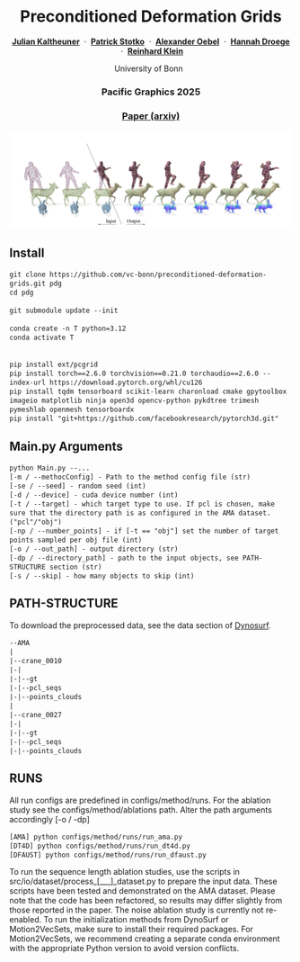 <h1 align="center" id="heading">Preconditioned Deformation Grids</h1>

<p align="center">
    <p align="center">
		<b><a href="https://cg.cs.uni-bonn.de/person/m-sc-julian-kaltheuner">Julian Kaltheuner</a></b>
        &nbsp;·&nbsp;
		<b><a href="https://cg.cs.uni-bonn.de/person/dr-patrick-stotko">Patrick Stotko</a></b>
        &nbsp;·&nbsp;
		<b><a href="https://cg.cs.uni-bonn.de/person/dipl-inform-alexander-oebel">Alexander Oebel</a></b>
        &nbsp;·&nbsp;
		<b><a href="https://cg.cs.uni-bonn.de/person/dr-hannah-droege">Hannah Droege</a></b>
        &nbsp;·&nbsp;
        <b><a href="https://cg.cs.uni-bonn.de/person/prof-dr-reinhard-klein">Reinhard Klein</a></b>
    </p>
    <p align="center">
       University of Bonn &nbsp
    </p>
    <h3 align="center">Pacific Graphics 2025</h3>
    <h3 align="center">
        <a href="https://arxiv.org/abs/2509.18097">Paper (arxiv)</a>
		</h3>
    <div align="center"></div>
</p>

![](assets/teaser.jpg)

## Install
```
git clone https://github.com/vc-bonn/preconditioned-deformation-grids.git pdg
cd pdg

git submodule update --init

conda create -n T python=3.12
conda activate T


pip install ext/pcgrid
pip install torch==2.6.0 torchvision==0.21.0 torchaudio==2.6.0 --index-url https://download.pytorch.org/whl/cu126
pip install tqdm tensorboard scikit-learn charonload cmake gpytoolbox imageio matplotlib ninja open3d opencv-python pykdtree trimesh pymeshlab openmesh tensorboardx
pip install "git+https://github.com/facebookresearch/pytorch3d.git"
```

## Main.py Arguments
```
python Main.py --...
[-m / --methocConfig] - Path to the method config file (str)
[-se / --seed] - random seed (int)
[-d / --device] - cuda device number (int)
[-t / --target] - which target type to use. If pcl is chosen, make sure that the directory path is as configured in the AMA dataset. ("pcl"/"obj")
[-np / --number_points] - if [-t == "obj"] set the number of target points sampled per obj file (int)
[-o / --out_path] - output directory (str)
[-dp / --directory_path] - path to the input objects, see PATH-STRUCTURE section (str)
[-s / --skip] - how many objects to skip (int)
```

## PATH-STRUCTURE
To download the preprocessed data, see the data section of [Dynosurf](https://github.com/yaoyx689/DynoSurf?tab=readme-ov-file).
``` 
--AMA
|
|--crane_0010
|-|
|-|--gt
|-|--pcl_seqs
|-|--points_clouds
|
|--crane_0027
|-|
|-|--gt
|-|--pcl_seqs
|-|--points_clouds
```

## RUNS
All run configs are predefined in configs/method/runs. For the ablation study see the configs/method/ablations path. Alter the path arguments accordingly [-o / -dp]
``` 
[AMA] python configs/method/runs/run_ama.py
[DT4D] python configs/method/runs/run_dt4d.py
[DFAUST] python configs/method/runs/run_dfaust.py
```

To run the sequence length ablation studies, use the scripts in src/io/dataset/process_[___]_dataset.py to prepare the input data. These scripts have been tested and demonstrated on the AMA dataset. 
Please note that the code has been refactored, so results may differ slightly from those reported in the paper. 
The noise ablation study is currently not re-enabled.
To run the initialization methods from DynoSurf or Motion2VecSets, make sure to install their required packages. For Motion2VecSets, we recommend creating a separate conda environment with the appropriate Python version to avoid version conflicts.

